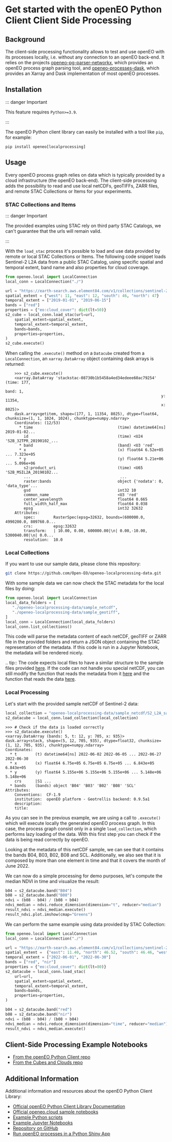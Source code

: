 # Get started with the openEO Python Client Client Side Processing

## Background

The client-side processing functionality allows to test and use openEO with its processes locally, i.e. without any connection to an openEO back-end.
It relies on the projects [openeo-pg-parser-networkx](https://github.com/Open-EO/openeo-pg-parser-networkx>), which provides an openEO process graph parsing tool, and [openeo-processes-dask](https://github.com/Open-EO/openeo-processes-dask), which provides an Xarray and Dask implementation of most openEO processes.

## Installation

::: danger Important

This feature requires ``Python>=3.9``.

:::

The openEO Python client library can easily be installed with a tool like `pip`, for example:

```shell script
pip install openeo[localprocessing]
```


## Usage

Every openEO process graph relies on data which is typically provided by a cloud infrastructure (the openEO back-end).
The client-side processing adds the possibility to read and use local netCDFs, geoTIFFs, ZARR files, and remote STAC Collections or Items for your experiments.

### STAC Collections and Items
::: danger Important

The provided examples using STAC rely on third party STAC Catalogs, we can't guarantee that the urls will remain valid.

:::

With the `load_stac` process it's possible to load and use data provided by remote or local STAC Collections or Items.
The following code snippet loads Sentinel-2 L2A data from a public STAC Catalog, using specific spatial and temporal extent, band name and also properties for cloud coverage.

```python
from openeo.local import LocalConnection
local_conn = LocalConnection("./")

url = "https://earth-search.aws.element84.com/v1/collections/sentinel-2-l2a"
spatial_extent = {"west": 11, "east": 12, "south": 46, "north": 47}
temporal_extent = ["2019-01-01", "2019-06-15"]
bands = ["red"]
properties = {"eo:cloud_cover": dict(lt=50)}
s2_cube = local_conn.load_stac(url=url,
    spatial_extent=spatial_extent,
    temporal_extent=temporal_extent,
    bands=bands,
    properties=properties,
)
s2_cube.execute()
```

When calling the `.execute()` method on a `Datacube` created from a `LocalConnection`, an `xarray.DataArray` object containing dask arrays is returned:

```
    >>> s2_cube.execute()
    <xarray.DataArray 'stackstac-08730b1b5458a4ed34edeee60ac79254' (time: 177,
                                                                    band: 1,
                                                                    y: 11354,
                                                                    x: 8025)>
    dask.array<getitem, shape=(177, 1, 11354, 8025), dtype=float64, chunksize=(1, 1, 1024, 1024), chunktype=numpy.ndarray>
    Coordinates: (12/53)
      * time                                     (time) datetime64[ns] 2019-01-02...
        id                                       (time) <U24 'S2B_32TPR_20190102_...
      * band                                     (band) <U3 'red'
      * x                                        (x) float64 6.52e+05 ... 7.323e+05
      * y                                        (y) float64 5.21e+06 ... 5.096e+06
        s2:product_uri                           (time) <U65 'S2B_MSIL2A_20190102...
        ...                                       ...
        raster:bands                             object {'nodata': 0, 'data_type'...
        gsd                                      int32 10
        common_name                              <U3 'red'
        center_wavelength                        float64 0.665
        full_width_half_max                      float64 0.038
        epsg                                     int32 32632
    Attributes:
        spec:        RasterSpec(epsg=32632, bounds=(600000.0, 4990200.0, 809760.0...
        crs:         epsg:32632
        transform:   | 10.00, 0.00, 600000.00|\n| 0.00,-10.00, 5300040.00|\n| 0.0...
        resolution:  10.0
```

### Local Collections

If you want to use our sample data, please clone this repository:

```bash
git clone https://github.com/Open-EO/openeo-localprocessing-data.git
```

With some sample data we can now check the STAC metadata for the local files by doing:

```python
from openeo.local import LocalConnection
local_data_folders = [
   "./openeo-localprocessing-data/sample_netcdf",
   "./openeo-localprocessing-data/sample_geotiff",
]
local_conn = LocalConnection(local_data_folders)
local_conn.list_collections()
```
This code will parse the metadata content of each netCDF, geoTIFF or ZARR file in the provided folders and return a JSON object containing the STAC representation of the metadata.
If this code is run in a Jupyter Notebook, the metadata will be rendered nicely.

.. tip::
    The code expects local files to have a similar structure to the sample files provided [here](https://github.com/Open-EO/openeo-localprocessing-data.git).
    If the code can not handle you special netCDF, you can still modify the function that reads the metadata from it [here](https://github.com/Open-EO/openeo-python-client/blob/master/openeo/local/collections.py) and the function that reads the data [here](https://github.com/Open-EO/openeo-python-client/blob/master/openeo/local/processing.py).

### Local Processing

Let's start with the provided sample netCDF of Sentinel-2 data:
```python
local_collection = "openeo-localprocessing-data/sample_netcdf/S2_L2A_sample.nc"
s2_datacube = local_conn.load_collection(local_collection)
```
```
>>> # Check if the data is loaded correctly
>>> s2_datacube.execute()
<xarray.DataArray (bands: 5, t: 12, y: 705, x: 935)>
dask.array<stack, shape=(5, 12, 705, 935), dtype=float32, chunksize=(1, 12, 705, 935), chunktype=numpy.ndarray>
Coordinates:
  * t        (t) datetime64[ns] 2022-06-02 2022-06-05 ... 2022-06-27 2022-06-30
  * x        (x) float64 6.75e+05 6.75e+05 6.75e+05 ... 6.843e+05 6.843e+05
  * y        (y) float64 5.155e+06 5.155e+06 5.155e+06 ... 5.148e+06 5.148e+06
    crs      |S1 ...
  * bands    (bands) object 'B04' 'B03' 'B02' 'B08' 'SCL'
Attributes:
    Conventions:  CF-1.9
    institution:  openEO platform - Geotrellis backend: 0.9.5a1
    description:
    title:
```

As you can see in the previous example, we are using a call to `.execute()` which will execute locally the generated openEO process graph.
In this case, the process graph consist only in a single `load_collection`, which performs lazy loading of the data. With this first step you can check if the data is being read correctly by openEO.

Looking at the metadata of this netCDF sample, we can see that it contains the bands B04, B03, B02, B08 and SCL.
Additionally, we also see that it is composed by more than one element in time and that it covers the month of June 2022.

We can now do a simple processing for demo purposes, let's compute the median NDVI in time and visualize the result:

```python
b04 = s2_datacube.band("B04")
b08 = s2_datacube.band("B08")
ndvi = (b08 - b04) / (b08 + b04)
ndvi_median = ndvi.reduce_dimension(dimension="t", reducer="median")
result_ndvi = ndvi_median.execute()
result_ndvi.plot.imshow(cmap="Greens")
```

We can perform the same example using data provided by STAC Collection:


```python
from openeo.local import LocalConnection
local_conn = LocalConnection("./")

url = "https://earth-search.aws.element84.com/v1/collections/sentinel-2-l2a"
spatial_extent =  {"east": 11.40, "north": 46.52, "south": 46.46, "west": 11.25}
temporal_extent = ["2022-06-01", "2022-06-30"]
bands = ["red", "nir"]
properties = {"eo:cloud_cover": dict(lt=80)}
s2_datacube = local_conn.load_stac(
    url=url,
    spatial_extent=spatial_extent,
    temporal_extent=temporal_extent,
    bands=bands,
    properties=properties,
)

b04 = s2_datacube.band("red")
b08 = s2_datacube.band("nir")
ndvi = (b08 - b04) / (b08 + b04)
ndvi_median = ndvi.reduce_dimension(dimension="time", reducer="median")
result_ndvi = ndvi_median.execute()
```

## Client-Side Processing Example Notebooks
* [From the openEO Python Client repo](https://github.com/Open-EO/openeo-python-client/tree/master/examples/notebooks/Client_Side_Processing)
* [From the Cubes and Clouds repo](https://github.com/EO-College/cubes-and-clouds/blob/main/lectures/3.1_data_processing/exercises/_alternatives/31_data_processing_stac.ipynb)

## Additional Information

Additional information and resources about the openEO Python Client Library:

* [Official openEO Python Client Library Documentation](https://open-eo.github.io/openeo-python-client/)
* [Official openeo.cloud sample notebooks](https://github.com/openEOPlatform/sample-notebooks)
* [Example Python scripts](https://github.com/Open-EO/openeo-python-client/tree/master/examples)
* [Example Jupyter Notebooks](https://github.com/Open-EO/openeo-python-client/tree/master/examples/notebooks)
* [Repository on GitHub](https://github.com/Open-EO/openeo-python-client)
* [Run openEO processes in a Python Shiny App](./shiny.md)
